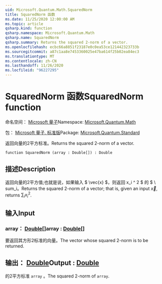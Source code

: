 ```yaml
---
uid: Microsoft.Quantum.Math.SquaredNorm
title: SquaredNorm 函数
ms.date: 11/25/2020 12:00:00 AM
ms.topic: article
qsharp.kind: function
qsharp.namespace: Microsoft.Quantum.Math
qsharp.name: SquaredNorm
qsharp.summary: Returns the squared 2-norm of a vector.
ms.openlocfilehash: ecbc66a8851f23187e0c0ea53ce121442323733b
ms.sourcegitcommit: a87c1aa8e7453360025e47ba614f25b02ea84ec3
ms.translationtype: MT
ms.contentlocale: zh-CN
ms.lasthandoff: 11/26/2020
ms.locfileid: "96227295"
---
```

# <a name="squarednorm-function"></a><span data-ttu-id="c07d5-102">SquaredNorm 函数</span><span class="sxs-lookup"><span data-stu-id="c07d5-102">SquaredNorm function</span></span>

<span data-ttu-id="c07d5-103">命名空间： [Microsoft 量子](xref:Microsoft.Quantum.Math)</span><span class="sxs-lookup"><span data-stu-id="c07d5-103">Namespace: [Microsoft.Quantum.Math](xref:Microsoft.Quantum.Math)</span></span>

<span data-ttu-id="c07d5-104">包： [Microsoft 量子. 标准版](https://nuget.org/packages/Microsoft.Quantum.Standard)</span><span class="sxs-lookup"><span data-stu-id="c07d5-104">Package: [Microsoft.Quantum.Standard](https://nuget.org/packages/Microsoft.Quantum.Standard)</span></span>


<span data-ttu-id="c07d5-105">返回向量的2平方标准。</span><span class="sxs-lookup"><span data-stu-id="c07d5-105">Returns the squared 2-norm of a vector.</span></span>

```qsharp
function SquaredNorm (array : Double[]) : Double
```


## <a name="description"></a><span data-ttu-id="c07d5-106">描述</span><span class="sxs-lookup"><span data-stu-id="c07d5-106">Description</span></span>

<span data-ttu-id="c07d5-107">返回向量的2平方值;也就是说，如果输入 $ \vec{x} $，则返回 x_i ^ 2 $ 的 $ \ sum_i。</span><span class="sxs-lookup"><span data-stu-id="c07d5-107">Returns the squared 2-norm of a vector; that is, given an input $\vec{x}$, returns $\sum_i x_i^2$.</span></span>

## <a name="input"></a><span data-ttu-id="c07d5-108">输入</span><span class="sxs-lookup"><span data-stu-id="c07d5-108">Input</span></span>

### <a name="array--double"></a><span data-ttu-id="c07d5-109">array： [Double](xref:microsoft.quantum.lang-ref.double)[]</span><span class="sxs-lookup"><span data-stu-id="c07d5-109">array : [Double](xref:microsoft.quantum.lang-ref.double)[]</span></span>

<span data-ttu-id="c07d5-110">要返回其方形2标准的向量。</span><span class="sxs-lookup"><span data-stu-id="c07d5-110">The vector whose squared 2-norm is to be returned.</span></span>



## <a name="output--double"></a><span data-ttu-id="c07d5-111">输出： [Double](xref:microsoft.quantum.lang-ref.double)</span><span class="sxs-lookup"><span data-stu-id="c07d5-111">Output : [Double](xref:microsoft.quantum.lang-ref.double)</span></span>

<span data-ttu-id="c07d5-112">的2平方标准 `array` 。</span><span class="sxs-lookup"><span data-stu-id="c07d5-112">The squared 2-norm of `array`.</span></span>
